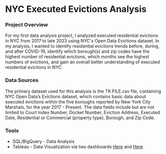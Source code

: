 # NYC Executed Evictions Analysis

### Project Overview

For my first data analysis project, I analyzed executed residential evictions in NYC from 2017 to late 2023 using NYC's Open Data Evictions dataset. In my analysis, I wanted to identify residential evictions trends before, during, and after COVID-19, identify which borough(s) and zip codes have the highest number of residential evictions, which months see the highest numbers of evictions, and gain an overall better understanding of executed residential evictions in NYC.

### Data Sources

The primary dataset used for this analysis is the TK FILE.csv file, containing NYC Open Data’s Evictions dataset, which contains basic data about  executed evictions within the five boroughs reported by New York City Marshals, for the year 2017 - Present. The data fields include but are not limited to Court Index Number, Docket Number, Eviction Address, Executed Date, Residential or Commercial (property type), Borough, and Zip Code.

### Tools

- SQL/BigQuery - Data Analysis
- Tableau - Data Visualization via two dashboards [Here](https://public.tableau.com/views/NYCResidentialEvictionsOverview/NYCevictionsoverviewdashboard?:language=en-US&:display_count=n&:origin=viz_share_link) and [Here](https://public.tableau.com/views/BronxEvictionsDashboard/Bronxevictionsdashboard?:language=en-US&:display_count=n&:origin=viz_share_link)
